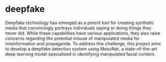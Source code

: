 # deepfake
Deepfake technology has emerged as a potent tool for creating synthetic media that convincingly portrays individuals saying or doing things they never did. While these capabilities have various applications, they also raise concerns regarding the potential misuse of manipulated media for misinformation and propaganda. To address this challenge, this project aims to develop a deepfake detection system using MesoNet, a state-of-the-art deep learning model specialized in identifying manipulated facial content.
